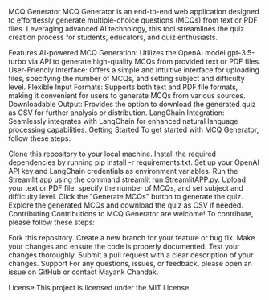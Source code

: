 MCQ Generator
MCQ Generator is an end-to-end web application designed to effortlessly generate multiple-choice questions (MCQs) from text or PDF files. Leveraging advanced AI technology, this tool streamlines the quiz creation process for students, educators, and quiz enthusiasts.

Features
AI-powered MCQ Generation: Utilizes the OpenAI model gpt-3.5-turbo via API to generate high-quality MCQs from provided text or PDF files.
User-Friendly Interface: Offers a simple and intuitive interface for uploading files, specifying the number of MCQs, and setting subject and difficulty level.
Flexible Input Formats: Supports both text and PDF file formats, making it convenient for users to generate MCQs from various sources.
Downloadable Output: Provides the option to download the generated quiz as CSV for further analysis or distribution.
LangChain Integration: Seamlessly integrates with LangChain for enhanced natural language processing capabilities.
Getting Started
To get started with MCQ Generator, follow these steps:

Clone this repository to your local machine.
Install the required dependencies by running pip install -r requirements.txt.
Set up your OpenAI API key and LangChain credentials as environment variables.
Run the Streamlit app using the command streamlit run StreamlitAPP.py.
Upload your text or PDF file, specify the number of MCQs, and set subject and difficulty level.
Click the "Generate MCQs" button to generate the quiz.
Explore the generated MCQs and download the quiz as CSV if needed.
Contributing
Contributions to MCQ Generator are welcome! To contribute, please follow these steps:

Fork this repository.
Create a new branch for your feature or bug fix.
Make your changes and ensure the code is properly documented.
Test your changes thoroughly.
Submit a pull request with a clear description of your changes.
Support
For any questions, issues, or feedback, please open an issue on GitHub or contact Mayank Chandak.

License
This project is licensed under the MIT License.

